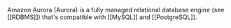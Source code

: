 Amazon Aurora (Aurora) is a fully managed relational database engine (see [[RDBMS]]) that's compatible with [[MySQL]] and [[PostgreSQL]].